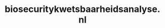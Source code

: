 ---
layout: post
title:  "biosecuritykwetsbaarheidsanalyse.nl"
internal_url:  "/dutchgov/biosecuritykwetsbaarheidsanalyse.nl.html"
categories: dutchgov
---
